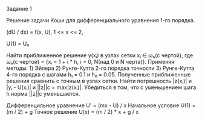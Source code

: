 Задание 1

Решение задачи Коши для дифференциального уравнения 1-го порядка.

(dU / dx) = f(x, U), 1 <= x <= 2,

U(1) = U₀

Найти приближенное решение y(xᵢ) в узлах сетки  xᵢ ∈ ωₕ(с чертой), где ωₕ(с чертой) = {xᵢ = 1 + i * h, i = 0, N(над 0 и N черта)}.
Применяя методы: 1) Эйлера 2) Рунге-Кутта 2-го порядка точности 3) Рунге-Кутта 4-го порядка с шагами  h₁ = 0.1 и h₂ = 0.05. 
Полученные приближенные решения сравнить с точным в узлах сетки.
	Найти погрешность |z(xᵢ)| и |yᵢ - U(xᵢ)| и ||z||c = max|z(xᵢ)|.
Убедиться в том, что с уменьшением шага h норма ||z||c уменьшается.

Дифференцильное уравнение U' = (mx - U) / x
Начальное условие U(1) = (m / 2) + g
Точное решение U(x) = (m / 2) * x + g / x
